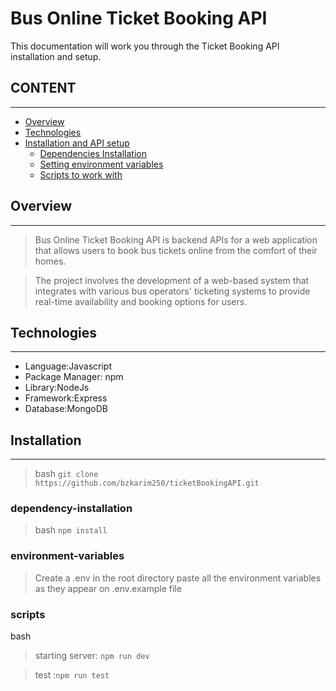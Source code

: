 # Bus Online Ticket Booking API
This documentation will work you through the Ticket Booking API installation and setup.

## CONTENT
---
* [Overview](#overview)
* [Technologies](#technologies)
* [Installation and API setup](#installation)
  * [Dependencies Installation](#dependency-installation)
  * [Setting environment variables](#environment-variables)
  * [Scripts to work with](#scripts)



## Overview
---
> Bus Online Ticket Booking API is backend APIs for a web application that allows users to book bus tickets online from the comfort of their homes. 

> The project involves the development of a web-based system that integrates with various bus operators' ticketing systems to provide real-time availability and booking options for users.


## Technologies
---
- Language:Javascript
- Package Manager: npm
- Library:NodeJs
- Framework:Express
- Database:MongoDB

## Installation
---
>bash
`git clone https://github.com/bzkarim250/ticketBookingAPI.git`

### dependency-installation

>bash
`npm install`

### environment-variables
>Create a .env in the root directory 
>paste all the environment variables as they appear on .env.example file


### scripts

bash
>starting server: `npm run dev`

>test :`npm run test`
